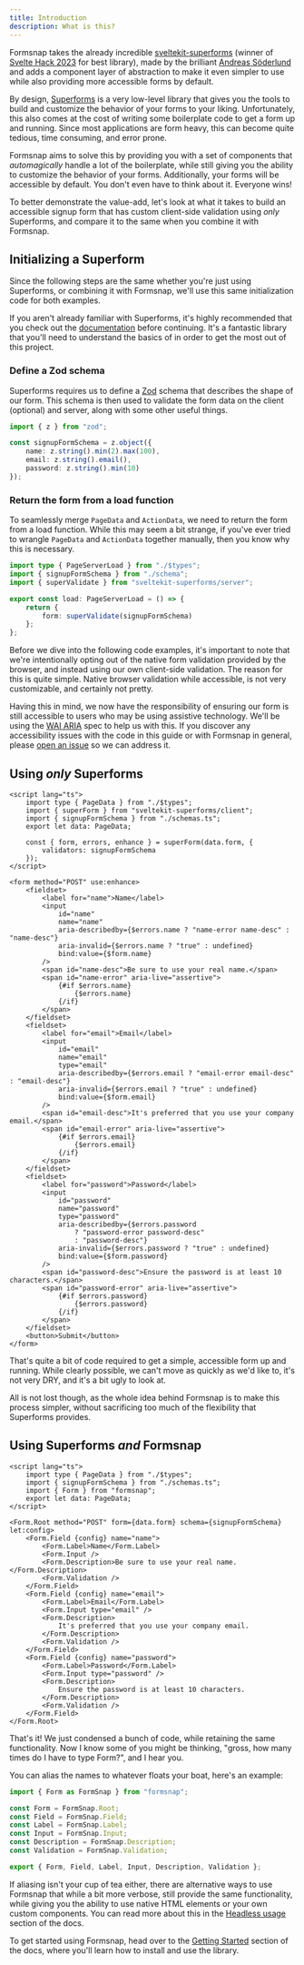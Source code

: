 ```yaml
---
title: Introduction
description: What is this?
---
```


<script>
	import { Steps, Callout } from "@/components"
	import A from "@/components/markdown/a.svelte"
	import { WarningDiamond } from "@/components/icons"
	import * as Alert from "@/components/ui/alert"
</script>

Formsnap takes the already incredible [sveltekit-superforms](https://github.com/ciscoheat/sveltekit-superforms) (winner of [Svelte Hack 2023](https://hack.sveltesociety.dev/winners) for best library), made by the brilliant [Andreas Söderlund](https://github.com/ciscoheat) and adds a component layer of abstraction to make it even simpler to use while also providing more accessible forms by default.

By design, [Superforms](https://superforms.rocks) is a very low-level library that gives you the tools to build and customize the behavior of your forms to your liking. Unfortunately, this also comes at the cost of writing some boilerplate code to get a form up and running. Since most applications are form heavy, this can become quite tedious, time consuming, and error prone.

Formsnap aims to solve this by providing you with a set of components that _automagically_ handle a lot of the boilerplate, while still giving you the ability to customize the behavior of your forms. Additionally, your forms will be accessible by default. You don't even have to think about it. Everyone wins!

To better demonstrate the value-add, let's look at what it takes to build an accessible signup form that has custom client-side validation using _only_ Superforms, and compare it to the same when you combine it with Formsnap.

## Initializing a Superform

Since the following steps are the same whether you're just using Superforms, or combining it with Formsnap, we'll use this same initialization code for both examples.

If you aren't already familiar with Superforms, it's highly recommended that you check out the [documentation](https://superforms.rocks) before continuing. It's a fantastic library that you'll need to understand the basics of in order to get the most out of this project.

<Steps>

### Define a Zod schema

Superforms requires us to define a [Zod](https://zod.dev) schema that describes the shape of our form. This schema is then used to validate the form data on the client (optional) and server, along with some other useful things.

```ts title="src/routes/sign-up/schema.ts"
import { z } from "zod";

const signupFormSchema = z.object({
	name: z.string().min(2).max(100),
	email: z.string().email(),
	password: z.string().min(10)
});
```

### Return the form from a load function

To seamlessly merge `PageData` and `ActionData`, we need to return the form from a load function. While this may seem a bit strange, if you've ever tried to wrangle `PageData` and `ActionData` together manually, then you know why this is necessary.

```ts title="src/routes/sign-up/+page.server.ts"
import type { PageServerLoad } from "./$types";
import { signupFormSchema } from "./schema";
import { superValidate } from "sveltekit-superforms/server";

export const load: PageServerLoad = () => {
	return {
		form: superValidate(signupFormSchema)
	};
};
```

</Steps>

Before we dive into the following code examples, it's important to note that we're intentionally opting out of the native form validation provided by the browser, and instead using our own client-side validation. The reason for this is quite simple. Native browser validation while accessible, is not very customizable, and certainly not pretty.

Having this in mind, we now have the responsibility of ensuring our form is still accessible to users who may be using assistive technology. We'll be using the [WAI ARIA](https://www.w3.org/WAI/standards-guidelines/aria/) spec to help us with this. If you discover any accessibility issues with the code in this guide or with Formsnap in general, please [open an issue](https://github.com/huntabyte/formsnap/issues/new) so we can address it.

## Using _only_ Superforms

```svelte title="src/routes/sign-up/+page.svelte"
<script lang="ts">
	import type { PageData } from "./$types";
	import { superForm } from "sveltekit-superforms/client";
	import { signupFormSchema } from "./schemas.ts";
	export let data: PageData;

	const { form, errors, enhance } = superForm(data.form, {
		validators: signupFormSchema
	});
</script>

<form method="POST" use:enhance>
	<fieldset>
		<label for="name">Name</label>
		<input
			id="name"
			name="name"
			aria-describedby={$errors.name ? "name-error name-desc" : "name-desc"}
			aria-invalid={$errors.name ? "true" : undefined}
			bind:value={$form.name}
		/>
		<span id="name-desc">Be sure to use your real name.</span>
		<span id="name-error" aria-live="assertive">
			{#if $errors.name}
				{$errors.name}
			{/if}
		</span>
	</fieldset>
	<fieldset>
		<label for="email">Email</label>
		<input
			id="email"
			name="email"
			type="email"
			aria-describedby={$errors.email ? "email-error email-desc" : "email-desc"}
			aria-invalid={$errors.email ? "true" : undefined}
			bind:value={$form.email}
		/>
		<span id="email-desc">It's preferred that you use your company email.</span>
		<span id="email-error" aria-live="assertive">
			{#if $errors.email}
				{$errors.email}
			{/if}
		</span>
	</fieldset>
	<fieldset>
		<label for="password">Password</label>
		<input
			id="password"
			name="password"
			type="password"
			aria-describedby={$errors.password
				? "password-error password-desc"
				: "password-desc"}
			aria-invalid={$errors.password ? "true" : undefined}
			bind:value={$form.password}
		/>
		<span id="password-desc">Ensure the password is at least 10 characters.</span>
		<span id="password-error" aria-live="assertive">
			{#if $errors.password}
				{$errors.password}
			{/if}
		</span>
	</fieldset>
	<button>Submit</button>
</form>
```

That's quite a bit of code required to get a simple, accessible form up and running. While clearly possible, we can't move as quickly as we'd like to, it's not very DRY, and it's a bit ugly to look at.

All is not lost though, as the whole idea behind Formsnap is to make this process simpler, without sacrificing too much of the flexibility that Superforms provides.

## Using Superforms _and_ Formsnap

```svelte title="src/routes/sign-up/+page.svelte"
<script lang="ts">
	import type { PageData } from "./$types";
	import { signupFormSchema } from "./schemas.ts";
	import { Form } from "formsnap";
	export let data: PageData;
</script>

<Form.Root method="POST" form={data.form} schema={signupFormSchema} let:config>
	<Form.Field {config} name="name">
		<Form.Label>Name</Form.Label>
		<Form.Input />
		<Form.Description>Be sure to use your real name.</Form.Description>
		<Form.Validation />
	</Form.Field>
	<Form.Field {config} name="email">
		<Form.Label>Email</Form.Label>
		<Form.Input type="email" />
		<Form.Description>
			It's preferred that you use your company email.
		</Form.Description>
		<Form.Validation />
	</Form.Field>
	<Form.Field {config} name="password">
		<Form.Label>Password</Form.Label>
		<Form.Input type="password" />
		<Form.Description>
			Ensure the password is at least 10 characters.
		</Form.Description>
		<Form.Validation />
	</Form.Field>
</Form.Root>
```

That's it! We just condensed a bunch of code, while retaining the same functionality. Now I know some of you might be thinking, "gross, how many times do I have to type Form?", and I hear you.

You can alias the names to whatever floats your boat, here's an example:

```ts title="src/lib/no-form-form.ts"
import { Form as FormSnap } from "formsnap";

const Form = FormSnap.Root;
const Field = FormSnap.Field;
const Label = FormSnap.Label;
const Input = FormSnap.Input;
const Description = FormSnap.Description;
const Validation = FormSnap.Validation;

export { Form, Field, Label, Input, Description, Validation };
```

If aliasing isn't your cup of tea either, there are alternative ways to use Formsnap that while a bit more verbose, still provide the same functionality, while giving you the ability to use native HTML elements or your own custom components. You can read more about this in the [Headless usage](/docs/headless-usage) section of the docs.

To get started using Formsnap, head over to the [Getting Started](/docs/getting-started) section of the docs, where you'll learn how to install and use the library.
